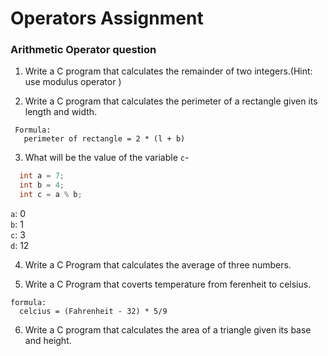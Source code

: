 # Operators Assignment

### Arithmetic Operator question

1. Write a C program that calculates the remainder of two integers.(Hint: use modulus operator )

2. Write a C program that calculates the perimeter of a rectangle given its length and width. 

```
 Formula: 
   perimeter of rectangle = 2 * (l + b)
```

3. What will be the value of the variable `c`- 
```c
  int a = 7;
  int b = 4;
  int c = a % b;
```

  `a`: 0 <br>
  `b`: 1 <br>
  `c`: 3 <br>
  `d`: 12 <br>

4. Write a C Program that calculates the average of three numbers. 

5. Write a C Program that coverts temperature from ferenheit to celsius. 
```
formula: 
  celcius = (Fahrenheit - 32) * 5/9
```

6. Write a C program that calculates the area of a triangle given its base and height. 


